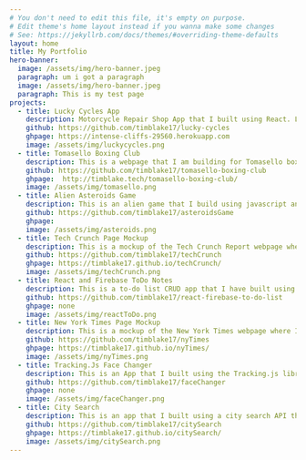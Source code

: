 ```yaml
---
# You don't need to edit this file, it's empty on purpose.
# Edit theme's home layout instead if you wanna make some changes
# See: https://jekyllrb.com/docs/themes/#overriding-theme-defaults
layout: home
title: My Portfolio
hero-banner:
  image: /assets/img/hero-banner.jpeg
  paragraph: um i got a paragraph
  image: /assets/img/hero-banner.jpeg
  paragraph: This is my test page
projects:
  - title: Lucky Cycles App
    description: Motorcycle Repair Shop App that I built using React. List of bike shop services with user option to add more services to list. User can click what services are wanted and it will show the price of the bill. Still a work in progress the app needs to be made responsive. 
    github: https://github.com/timblake17/lucky-cycles
    ghpage: https://intense-cliffs-29560.herokuapp.com
    image: /assets/img/luckycycles.png
  - title: Tomasello Boxing Club
    description: This is a webpage that I am building for Tomasello boxing club that I designed and coded from scratch. I used  Figma for the design and Jekyll to build. It is still a work in progress.
    github: https://github.com/timblake17/tomasello-boxing-club
    ghpage:  http://timblake.tech/tomasello-boxing-club/
    image: /assets/img/tomasello.png
  - title: Alien Asteroids Game
    description: This is an alien game that I build using javascript and the phaser library. The game has the fundamentals of asteroids as far as a ship shooting big pieces to smaller pieces but I added a kick and made them alienships, aliens and alien eggs. The levels incremently add new ships for your battle to make it tougher each round.
    github: https://github.com/timblake17/asteroidsGame
    ghpage:
    image: /assets/img/asteroids.png
  - title: Tech Crunch Page Mockup
    description: This is a mockup of the Tech Crunch Report webpage where I did the html, css,and javscript. I have also made it completely responsive for a 768px screen where I added an clickable animated drop down hamburger menu for the navigation bar with Jquery.
    github: https://github.com/timblake17/techCrunch
    ghpage: https://timblake17.github.io/techCrunch/
    image: /assets/img/techCrunch.png
  - title: React and Firebase ToDo Notes
    description: This is a to-do list CRUD app that I have built using react as the front end framework and firebase as the backend database.
    github: https://github.com/timblake17/react-firebase-to-do-list
    ghpage: none
    image: /assets/img/reactToDo.png
  - title: New York Times Page Mockup
    description: This is a mockup of the New York Times webpage where I did the html, css,and javscript. I have also made it completely responsive for a 768px screen where I added an clickable animated drop down hamburger menu for the navigation bar with Jquery.
    github: https://github.com/timblake17/nyTimes
    ghpage: https://timblake17.github.io/nyTimes/
    image: /assets/img/nyTimes.png
  - title: Tracking.Js Face Changer
    description: This is an App that I built using the Tracking.js library where you can change your face to an alien, Nick Cage, or Rick from Rick and morty. If you are familiar with snapchat filters it kind of works the same way, it covers your face with a picture and moves based on the movement of your face.
    github: https://github.com/timblake17/faceChanger
    ghpage: none
    image: /assets/img/faceChanger.png
  - title: City Search
    description: This is an app that I built using a city search API that returns a JSON promise based on all US cites and the cities population. The user can input a city and get its population or a state that will show all of the states cities and populations of those cities.
    github: https://github.com/timblake17/citySearch
    ghpage: https://timblake17.github.io/citySearch/
    image: /assets/img/citySearch.png
---
```


